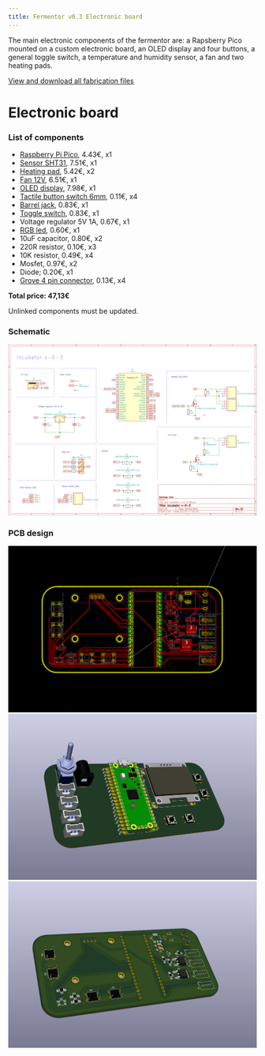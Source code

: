 ```yaml
---
title: Fermentor v0.3 Electronic board
---
```


The main electronic components of the fermentor are: a Rapsberry Pico mounted on a custom electronic board, an OLED display and four buttons, a general toggle switch, a temperature and humidity sensor, a fan and two heating pads.

[View and download all fabrication files](button:https://github.com/domingoclub/domingo-fermentor/tree/main/electronics)

# Electronic board

### List of components

- [Raspberry Pi Pico](https://www.mouser.es/ProductDetail/474-DEV-17829), 4.43€, x1
- [Sensor SHT31](https://www.mouser.es/ProductDetail/713-101020212), 7.51€, x1
- [Heating pad](https://www.mouser.es/ProductDetail/485-1481), 5.42€, x2
- [Fan 12V](https://www.mouser.es/ProductDetail/108-AUB0612VH-AIT), 6.51€, x1
- [OLED display](https://www.az-delivery.de/en/products/1-3zoll-i2c-oled-display), 7.98€, x1
- [Tactile button switch 6mm](https://www.mouser.es/ProductDetail/485-367), 0.11€, x4
- [Barrel jack](https://www.mouser.es/ProductDetail/474-PRT-10811), 0.83€, x1
- [Toggle switch](https://www.mouser.es/ProductDetail/485-3221), 0.83€, x1
- Voltage regulator 5V 1A, 0.67€, x1
- [RGB led](https://www.mouser.es/ProductDetail/630-ASMB-MTB0-0B3A2), 0.60€, x1
- 10uF capacitor, 0.80€, x2
- 220R resistor, 0.10€, x3
- 10K resistor, 0.49€, x4
- Mosfet, 0.97€, x2
- Diode; 0.20€, x1
- [Grove 4 pin connector](https://www.mouser.es/ProductDetail/713-110990030), 0.13€, x4

**Total price: 47,13€**

Unlinked components must be updated.




### Schematic

![Schematic](schematic.jpg)

### PCB design

![PCB design](pcb-design.jpg)
![PCB front](pcb-front.jpg)
![PCB back](pcb-back.jpg)
